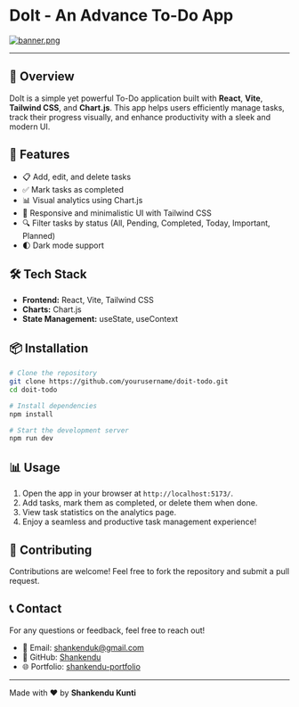 # DoIt - An Advance To-Do App

[![banner.png](https://i.postimg.cc/pdxYwYbs/banner.png)](https://postimg.cc/NKJHTX0X)

---
## 📌 Overview
DoIt is a simple yet powerful To-Do application built with **React**, **Vite**, **Tailwind CSS**, and **Chart.js**. This app helps users efficiently manage tasks, track their progress visually, and enhance productivity with a sleek and modern UI.

## 🚀 Features
- 📋 Add, edit, and delete tasks
- ✅ Mark tasks as completed
- 📊 Visual analytics using Chart.js
- 🎨 Responsive and minimalistic UI with Tailwind CSS
- 🔍 Filter tasks by status (All, Pending, Completed, Today, Important, Planned)
- 🌓 Dark mode support

## 🛠️ Tech Stack
- **Frontend:** React, Vite, Tailwind CSS
- **Charts:** Chart.js
- **State Management:** useState, useContext

## 📦 Installation
```sh
# Clone the repository
git clone https://github.com/yourusername/doit-todo.git
cd doit-todo

# Install dependencies
npm install

# Start the development server
npm run dev
```

## 📊 Usage
1. Open the app in your browser at `http://localhost:5173/`.
2. Add tasks, mark them as completed, or delete them when done.
3. View task statistics on the analytics page.
4. Enjoy a seamless and productive task management experience!


## 🤝 Contributing
Contributions are welcome! Feel free to fork the repository and submit a pull request.

## 📞 Contact
For any questions or feedback, feel free to reach out!
- 📧 Email: shankenduk@gmail.com
- 🔗 GitHub: [Shankendu](https://github.com/Shankendu)
- 🌐 Portfolio: [shankendu-portfolio](https://shankendu-portfolio.vercel.app/)

---
Made with ❤️ by **Shankendu Kunti**
